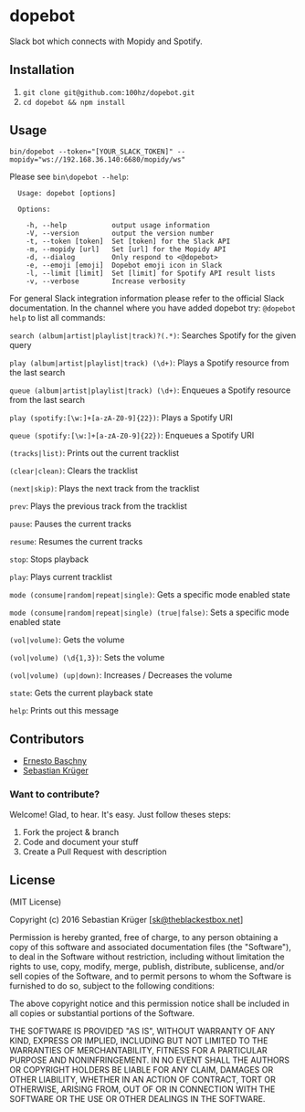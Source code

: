 # dopebot

Slack bot which connects with Mopidy and Spotify.

## Installation

1. `git clone git@github.com:100hz/dopebot.git`
2. `cd dopebot && npm install`


## Usage

`bin/dopebot --token="[YOUR_SLACK_TOKEN]" --mopidy="ws://192.168.36.140:6680/mopidy/ws"`

Please see `bin\dopebot --help`:

```
  Usage: dopebot [options]

  Options:

    -h, --help           output usage information
    -V, --version        output the version number
    -t, --token [token]  Set [token] for the Slack API
    -m, --mopidy [url]   Set [url] for the Mopidy API
    -d, --dialog         Only respond to <@dopebot>
    -e, --emoji [emoji]  Dopebot emoji icon in Slack
    -l, --limit [limit]  Set [limit] for Spotify API result lists
    -v, --verbose        Increase verbosity
```

For general Slack integration information please refer to the official Slack documentation.
In the channel where you have added dopebot try: `@dopebot help` to list all commands:

`search (album|artist|playlist|track)?(.*)`: Searches Spotify for the given query

`play (album|artist|playlist|track) (\d+)`: Plays a Spotify resource from the last search

`queue (album|artist|playlist|track) (\d+)`: Enqueues a Spotify resource from the last search

`play (spotify:[\w:]+[a-zA-Z0-9]{22})`: Plays a Spotify URI

`queue (spotify:[\w:]+[a-zA-Z0-9]{22})`: Enqueues a Spotify URI

`(tracks|list)`: Prints out the current tracklist

`(clear|clean)`: Clears the tracklist

`(next|skip)`: Plays the next track from the tracklist

`prev`: Plays the previous track from the tracklist

`pause`: Pauses the current tracks

`resume`: Resumes the current tracks

`stop`: Stops playback

`play`: Plays current tracklist

`mode (consume|random|repeat|single)`: Gets a specific mode enabled state

`mode (consume|random|repeat|single) (true|false)`: Sets a specific mode enabled state

`(vol|volume)`: Gets the volume

`(vol|volume) (\d{1,3})`: Sets the volume

`(vol|volume) (up|down)`: Increases / Decreases the volume

`state`: Gets the current playback state

`help`: Prints out this message

## Contributors

- [Ernesto Baschny](http://cron.eu)
- [Sebastian Krüger](http://theblackestbox.net)

### Want to contribute?

Welcome! Glad, to hear. It's easy. Just follow theses steps:

1. Fork the project & branch
2. Code and document your stuff
3. Create a Pull Request with description

## License

(MIT License)

Copyright (c) 2016 Sebastian Krüger [sk@theblackestbox.net]

Permission is hereby granted, free of charge, to any person obtaining a copy of this software and associated documentation files (the "Software"), to deal in the Software without restriction, including without limitation the rights to use, copy, modify, merge, publish, distribute, sublicense, and/or sell copies of the Software, and to permit persons to whom the Software is furnished to do so, subject to the following conditions:

The above copyright notice and this permission notice shall be included in all copies or substantial portions of the Software.

THE SOFTWARE IS PROVIDED "AS IS", WITHOUT WARRANTY OF ANY KIND, EXPRESS OR IMPLIED, INCLUDING BUT NOT LIMITED TO THE WARRANTIES OF MERCHANTABILITY, FITNESS FOR A PARTICULAR PURPOSE AND NONINFRINGEMENT. IN NO EVENT SHALL THE AUTHORS OR COPYRIGHT HOLDERS BE LIABLE FOR ANY CLAIM, DAMAGES OR OTHER LIABILITY, WHETHER IN AN ACTION OF CONTRACT, TORT OR OTHERWISE, ARISING FROM, OUT OF OR IN CONNECTION WITH THE SOFTWARE OR THE USE OR OTHER DEALINGS IN THE SOFTWARE.